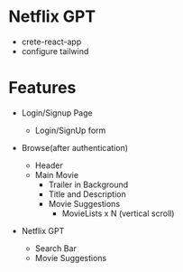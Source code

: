 # Netflix GPT

- crete-react-app
- configure tailwind

# Features

- Login/Signup Page

  - Login/SignUp form

- Browse(after authentication)

  - Header
  - Main Movie
    - Trailer in Background
    - Title and Description
    - Movie Suggestions
      - MovieLists x N (vertical scroll)

- Netflix GPT
  - Search Bar
  - Movie Suggestions
